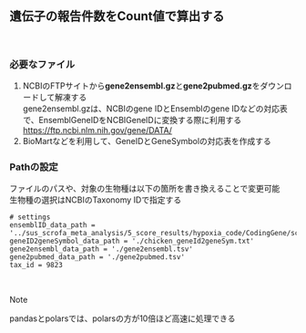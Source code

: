 ## 遺伝子の報告件数をCount値で算出する

<br>

### 必要なファイル
1. NCBIのFTPサイトから**gene2ensembl.gz**と**gene2pubmed.gz**をダウンロードして解凍する<br>
   gene2ensembl.gzは、NCBIのgene IDとEnsemblのgene IDなどの対応表で、EnsemblGeneIDをNCBIGeneIDに変換する際に利用する<br>
   https://ftp.ncbi.nlm.nih.gov/gene/DATA/
2. BioMartなどを利用して、GeneIDとGeneSymbolの対応表を作成する<br>

### Pathの設定
ファイルのパスや、対象の生物種は以下の箇所を書き換えることで変更可能<br>
生物種の選択はNCBIのTaxonomy IDで指定する
````
# settings
ensemblID_data_path = '../sus_scrofa_meta_analysis/5_score_results/hypoxia_code/CodingGene/score_geneid.csv'
geneID2geneSymbol_data_path = './chicken_geneId2geneSym.txt'
gene2ensembl_data_path = './gene2ensembl.tsv'
gene2pubmed_data_path = './gene2pubmed.tsv'
tax_id = 9823
`````
<br>

>[!NOTE]
>pandasとpolarsでは、polarsの方が10倍ほど高速に処理できる
